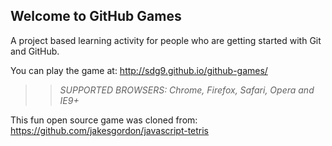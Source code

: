 ## Welcome to GitHub Games

A project based learning activity for people who are getting started with Git and GitHub.

You can play the game at: http://sdg9.github.io/github-games/

>> _*SUPPORTED BROWSERS*: Chrome, Firefox, Safari, Opera and IE9+_

This fun open source game was cloned from: https://github.com/jakesgordon/javascript-tetris

